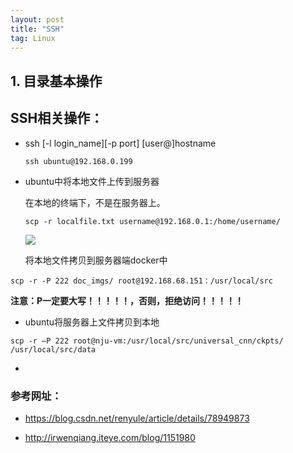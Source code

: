 ```yaml
---
layout: post
title: "SSH"
tag: Linux
---
```

## 1.  目录基本操作

## SSH相关操作：

- ssh [-l login_name][-p port] [user@]hostname

  ~~~
  ssh ubuntu@192.168.0.199
  ~~~

- ubuntu中将本地文件上传到服务器

  在本地的终端下，不是在服务器上。

  ~~~
  scp -r localfile.txt username@192.168.0.1:/home/username/ 
  ~~~

  ![](https://ws1.sinaimg.cn/large/e93305edgy1fwkst1a498j21hc0u0npf.jpg)

  将本地文件拷贝到服务器端docker中

~~~
scp -r -P 222 doc_imgs/ root@192.168.68.151：/usr/local/src
~~~

**注意：P一定要大写！！！！！，否则，拒绝访问！！！！！**

- ubuntu将服务器上文件拷贝到本地

~~~
scp -r —P 222 root@nju-vm:/usr/local/src/universal_cnn/ckpts/ /usr/local/src/data
~~~



- 

### 参考网址：

- https://blog.csdn.net/renyule/article/details/78949873

- <http://irwenqiang.iteye.com/blog/1151980>


